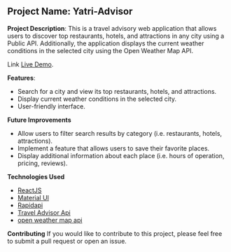 ## Project Name: Yatri-Advisor

**Project Description**:
This is a travel advisory web application that allows users to discover top restaurants, hotels, and attractions in any city using a Public API.
Additionally, the application displays the current weather conditions in the selected city using the Open Weather Map API.

Link [Live Demo](https://yatri-advisor.netlify.app/).

**Features**:

- Search for a city and view its top restaurants, hotels, and attractions.
- Display current weather conditions in the selected city.
- User-friendly interface.

**Future Improvements**

- Allow users to filter search results by category (i.e. restaurants, hotels, attractions).
- Implement a feature that allows users to save their favorite places.
- Display additional information about each place (i.e. hours of operation, pricing, reviews).

**Technologies Used**

- [ReactJS](https://react.dev/)
- [Material UI](https://mui.com/)
- [Rapidapi](https://rapidapi.com/hub/)
- [Travel Advisor Api](https://rapidapi.com/apidojo/api/travel-advisor)
- [open weather map api](https://openweathermap.org/api)

**Contributing**
If you would like to contribute to this project, please feel free to submit a pull request or open an issue.
